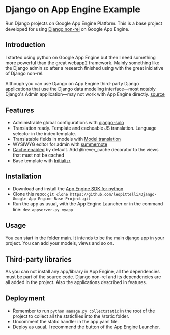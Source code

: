 Django on App Engine Example
============================

Run Django projects on Google App Engine Platform. This is a base project developed for using [Django non-rel](http://django-nonrel.org) on Google App Engine.

Introduction
------------
I started using python on Google App Engine but then I need something more powerful than the great webapp2 framework.
Mainly something like the Django admin so after a research finished using with the great iniciative of Django non-rel.

Although you can use Django on App Engine third-party Django applications that use the Django data modeling
interface—most notably Django's Admin application—may not work with App Engine directly. [source](https://cloud.google.com/appengine/docs/python/tools/libraries27#django)

Features
--------
* Administrable global configurations with [django-solo](https://github.com/lazybird/django-solo)
* Translation ready. Template and cacheable JS translation. Language selector in the index template.
* Translatable fields in models with [Model translation](https://django-modeltranslation.readthedocs.org/)
* WYSIWYG editor for admin with [summernote](https://github.com/lqez/django-summernote)
* [Cache enabled](https://docs.djangoproject.com/en/dev/topics/cache/) by default. Add @never_cache decorator to the views that must not be cached
* Base template with [Initializr](http://www.initializr.com/).

Installation
------------
* Download and install the [App Engine SDK for python](https://developers.google.com/appengine/downloads)
* Clone this repo: ```git clone https://github.com/leopittelli/Django-Google-App-Engine-Base-Project.git```
* Run the app as usual, with the App Engine Launcher or in the command line: ```dev_appserver.py myapp```

Usage
-----
You can start in the folder main. It intends to be the main django app in your project. You can add your models, views and so on.

Third-party libraries
---------------------
As you can not install any app/library in App Engine, all the dependencies must be part of the source code.
Django non-rel and its dependencies are all added in the project. Also the applications described in features.

Deployment
----------
* Remember to run ```python manage.py collectstatic``` in the root of the project to collect all the staticfiles into the /static folder.
* Uncomment the static handler in the app.yaml file.
* Deploy as usual. I recommend the button of the App Engine Launcher.